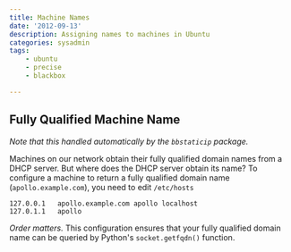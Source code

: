 ```yaml
---
title: Machine Names
date: '2012-09-13'
description: Assigning names to machines in Ubuntu
categories: sysadmin
tags: 
    - ubuntu
    - precise
    - blackbox

---
```


## Fully Qualified Machine Name

_Note that this handled automatically by the `bbstaticip` package._

Machines on our network obtain their fully qualified domain names from a DHCP server. But where does the DHCP server obtain its      name? To configure a machine to return a fully qualified domain name (`apollo.example.com`), you need to edit `/etc/hosts`

    127.0.0.1   apollo.example.com apollo localhost
    127.0.1.1   apollo

_Order matters._ This configuration ensures that your fully qualified domain name can be queried by Python's `socket.getfqdn()` function.

